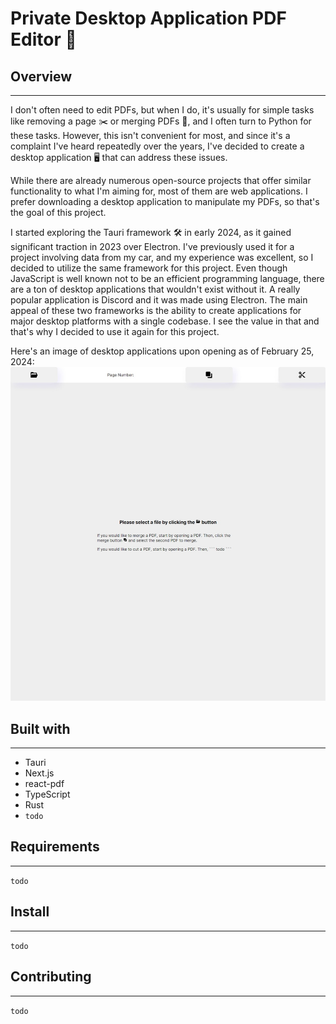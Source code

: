 # Private Desktop Application PDF Editor 📄
## Overview
---
I don't often need to edit PDFs, but when I do, it's usually for simple tasks like removing a page ✂️ or merging PDFs 📑, and I often turn to Python for these tasks. However, this isn't convenient for most, and since it's a complaint I've heard repeatedly over the years, I've decided to create a desktop application 🖥️ that can address these issues.

While there are already numerous open-source projects that offer similar functionality to what I'm aiming for, most of them are web applications. I prefer downloading a desktop application to manipulate my PDFs, so that's the goal of this project.

I started exploring the Tauri framework 🛠️ in early 2024, as it gained significant traction in 2023 over Electron. I've previously used it for a project involving data from my car, and my experience was excellent, so I decided to utilize the same framework for this project. Even though JavaScript is well known not to be an efficient programming language, there are a ton of desktop applications that wouldn't exist without it. A really popular application is Discord and it was made using Electron. The main appeal of these two frameworks is the ability to create applications for major desktop platforms with a single codebase. I see the value in that and that's why I decided to use it again for this project.

Here's an image of desktop applications upon opening as of February 25, 2024: 
![](./public/main-page.jpeg)

## Built with
---
- Tauri 
- Next.js
- react-pdf
- TypeScript
- Rust
- `todo`
## Requirements
---
`todo`
## Install
---
`todo`
## Contributing
---
`todo`


